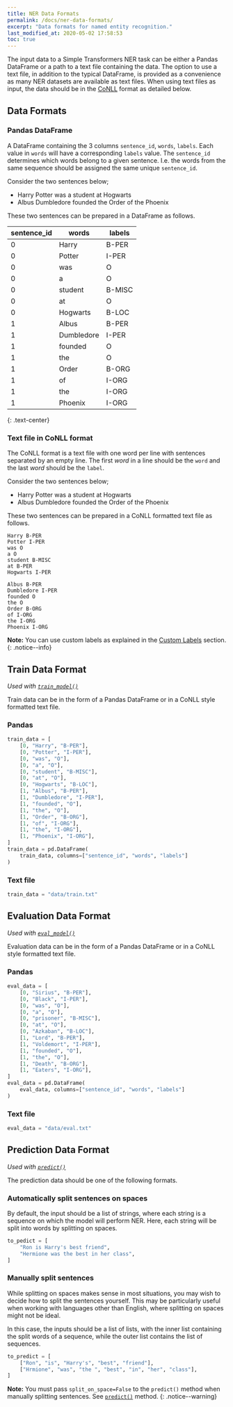 ```yaml
---
title: NER Data Formats
permalink: /docs/ner-data-formats/
excerpt: "Data formats for named entity recognition."
last_modified_at: 2020-05-02 17:58:53
toc: true
---
```


The input data to a Simple Transformers NER task can be either a Pandas DataFrame or a path to a text file containing the data. The option to use a text file, in addition to the typical DataFrame, is provided as a convenience as many NER datasets are available as text files. When using text files as input, the data should be in the [CoNLL](https://www.clips.uantwerpen.be/conll2003/ner/) format as detailed below.


## Data Formats

### Pandas DataFrame

A DataFrame containing the 3 columns `sentence_id`, `words`, `labels`. Each value in `words` will have a corresponding `labels` value. The `sentence_id` determines which words belong to a given sentence. I.e. the words from the same sequence should be assigned the same unique `sentence_id`.

Consider the two sentences below;

- Harry Potter was a student at Hogwarts
- Albus Dumbledore founded the Order of the Phoenix

These two sentences can be prepared in a DataFrame as follows.

| sentence_id | words      | labels |
|-------------|------------|--------|
| 0           | Harry      | B-PER  |
| 0           | Potter     | I-PER  |
| 0           | was        | O      |
| 0           | a          | O      |
| 0           | student    | B-MISC |
| 0           | at         | O      |
| 0           | Hogwarts   | B-LOC  |
| 1           | Albus      | B-PER  |
| 1           | Dumbledore | I-PER  |
| 1           | founded    | O      |
| 1           | the        | O      |
| 1           | Order      | B-ORG  |
| 1           | of         | I-ORG  |
| 1           | the        | I-ORG  |
| 1           | Phoenix    | I-ORG  |
{: .text-center}

### Text file in CoNLL format

The CoNLL format is a text file with one word per line with sentences separated by an empty line. The first *word* in a line should be the `word` and the last *word* should be the `label`.

Consider the two sentences below;

- Harry Potter was a student at Hogwarts
- Albus Dumbledore founded the Order of the Phoenix

These two sentences can be prepared in a CoNLL formatted text file as follows.

```text
Harry B-PER
Potter I-PER
was O
a O
student B-MISC
at B-PER
Hogwarts I-PER

Albus B-PER
Dumbledore I-PER
founded O
the O
Order B-ORG
of I-ORG
the I-ORG
Phoenix I-ORG
```

**Note:** You can use custom labels as explained in the [Custom Labels](/docs/ner-specifics/#custom-labels) section.
{: .notice--info}

## Train Data Format

*Used with [`train_model()`](/docs/ner-model/#training-a-nermodel)*

Train data can be in the form of a Pandas DataFrame or in a CoNLL style formatted text file.

### Pandas

```python
train_data = [
    [0, "Harry", "B-PER"],
    [0, "Potter", "I-PER"],
    [0, "was", "O"],
    [0, "a", "O"],
    [0, "student", "B-MISC"],
    [0, "at", "O"],
    [0, "Hogwarts", "B-LOC"],
    [1, "Albus", "B-PER"],
    [1, "Dumbledore", "I-PER"],
    [1, "founded", "O"],
    [1, "the", "O"],
    [1, "Order", "B-ORG"],
    [1, "of", "I-ORG"],
    [1, "the", "I-ORG"],
    [1, "Phoenix", "I-ORG"],
]
train_data = pd.DataFrame(
    train_data, columns=["sentence_id", "words", "labels"]
)

```
### Text file

```python
train_data = "data/train.txt"
```

## Evaluation Data Format

*Used with [`eval_model()`](/docs/ner-model/#evaluating-a-nermodel)*

Evaluation data can be in the form of a Pandas DataFrame or in a CoNLL style formatted text file.

### Pandas

```python
eval_data = [
    [0, "Sirius", "B-PER"],
    [0, "Black", "I-PER"],
    [0, "was", "O"],
    [0, "a", "O"],
    [0, "prisoner", "B-MISC"],
    [0, "at", "O"],
    [0, "Azkaban", "B-LOC"],
    [1, "Lord", "B-PER"],
    [1, "Voldemort", "I-PER"],
    [1, "founded", "O"],
    [1, "the", "O"],
    [1, "Death", "B-ORG"],
    [1, "Eaters", "I-ORG"],
]
eval_data = pd.DataFrame(
    eval_data, columns=["sentence_id", "words", "labels"]
)

```

### Text file

```python
eval_data = "data/eval.txt"
```


## Prediction Data Format

*Used with [`predict()`](/docs/ner-model/#making-predictins-with-a-nermodel)*

The prediction data should be one of the following formats.

### Automatically split sentences on spaces

By default, the input should be a list of strings, where each string is a sequence on which the model will perform NER. Here, each string will be split into words by splitting on spaces.

```python
to_pedict = [
    "Ron is Harry's best friend",
    "Hermione was the best in her class",
]
```

### Manually split sentences

While splitting on spaces makes sense in most situations, you may wish to decide how to split the sentences yourself. This may be particularly useful when working with languages other than English, where splitting on spaces might not be ideal.

In this case, the inputs should be a list of lists, with the inner list containing the split words of a sequence, while the outer list contains the list of sequences.

```python
to_predict = [
    ["Ron", "is", "Harry's", "best", "friend"],
    ["Hrmione", "was", "the ", "best", "in", "her", "class"],
]
```

**Note:** You must pass `split_on_space=False` to the `predict()` method when manually splitting sentences. See [`predict()`](/docs/ner-model/#making-predictins-with-a-nermodel) method.
{: .notice--warning}
